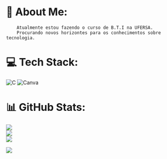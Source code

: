 # 💫 About Me:
        Atualmente estou fazendo o curso de B.T.I na UFERSA.
        Procurando novos horizontes para os conhecimentos sobre tecnologia.

# 💻 Tech Stack:
![C](https://img.shields.io/badge/c-%2300599C.svg?style=for-the-badge&logo=c&logoColor=white) ![Canva](https://img.shields.io/badge/Canva-%2300C4CC.svg?style=for-the-badge&logo=Canva&logoColor=white)
# 📊 GitHub Stats:
![](https://github-readme-stats.vercel.app/api?username=ViniciusOliver13&theme=midnight-purple&hide_border=false&include_all_commits=false&count_private=false)<br/>
![](https://github-readme-streak-stats.herokuapp.com/?user=ViniciusOliver13&theme=midnight-purple&hide_border=false)<br/>
![](https://github-readme-stats.vercel.app/api/top-langs/?username=ViniciusOliver13&theme=midnight-purple&hide_border=false&include_all_commits=false&count_private=false&layout=compact)

[![](https://visitcount.itsvg.in/api?id=ViniciusOliver13&icon=9&color=11)](https://visitcount.itsvg.in)

<!-- Proudly created with GPRM ( https://gprm.itsvg.in ) -->
